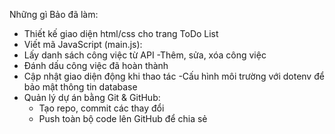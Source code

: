 Những gì Bảo đã làm:

- Thiết kế giao diện html/css cho trang ToDo List 
- Viết mã JavaScript (main.js):
 - Lấy danh sách công việc từ API
 -Thêm, sửa, xóa công việc
  - Đánh dấu công việc đã hoàn thành
  - Cập nhật giao diện động khi thao tác
-Cấu hình môi trường với dotenv để bảo mật thông tin database
- Quản lý dự án bằng Git & GitHub:
  - Tạo repo, commit các thay đổi
  - Push toàn bộ code lên GitHub để chia sẻ

